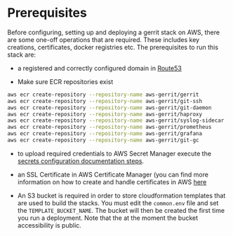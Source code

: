 # Prerequisites

Before configuring, setting up and deploying a gerrit stack on AWS, there are some one-off operations
that are required. These includes key creations, certificates, docker registries etc.
The prerequisites to run this stack are:

* a registered and correctly configured domain in
[Route53](https://docs.aws.amazon.com/Route53/latest/DeveloperGuide/getting-started.html)

* Make sure ECR repositories exist

```bash
aws ecr create-repository --repository-name aws-gerrit/gerrit
aws ecr create-repository --repository-name aws-gerrit/git-ssh
aws ecr create-repository --repository-name aws-gerrit/git-daemon
aws ecr create-repository --repository-name aws-gerrit/haproxy
aws ecr create-repository --repository-name aws-gerrit/syslog-sidecar
aws ecr create-repository --repository-name aws-gerrit/prometheus
aws ecr create-repository --repository-name aws-gerrit/grafana
aws ecr create-repository --repository-name aws-gerrit/git-gc
```

* to upload required credentials to AWS Secret Manager execute the [secrets configuration documentation steps](Secrets.md).

* an SSL Certificate in AWS Certificate Manager (you can find more information on
  how to create and handle certificates in AWS [here](https://aws.amazon.com/certificate-manager/getting-started/)

* An S3 bucket is required in order to store cloudformation templates that are used to build the stacks.
You must edit the `common.env` file and set the `TEMPLATE_BUCKET_NAME`. The bucket will then be created
the first time you run a deployment. Note that the at the moment the bucket accessibility is public.
